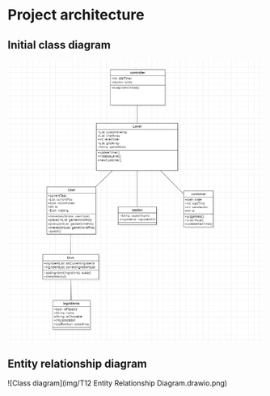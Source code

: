 # Project architecture

## Initial class diagram
![Class diagram](img/classDiagrams.png)

## Entity relationship diagram
![Class diagram](img/T12 Entity Relationship Diagram.drawio.png)

